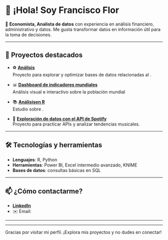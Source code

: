 # 👋 ¡Hola! Soy Francisco Flor

🎯 **Economista, Analista de datos** con experiencia en análisis financiero, administrativo y datos. 
Me gusta transformar datos en información útil para la toma de decisiones.

---

## 🚀 Proyectos destacados

- ⚽ **[Análisis ]()**  
  Proyecto para explorar y optimizar bases de datos relacionadas al .

- 📊 **[Dashboard de indicadores mundiales](https://co7co7.github.io/PowerBI_Indicadores-Mundiales/)**  
  Análisis visual e interactivo sobre la población mundial 

- 📚 **[Análisisen R]()**  
  Estudio sobre .

- 🎵 **[Exploración de datos con el API de Spotify]()**  
  Proyecto para practicar APIs y analizar tendencias musicales.

---

## 🛠️ Tecnologías y herramientas

- **Lenguajes**: R, Python
- **Herramientas**: Power BI, Excel intermedio avanzado, KNIME
- **Bases de datos**: consultas básicas en SQL

---

## 📫 ¿Cómo contactarme?

- **[LinkedIn]([https://www.linkedin.com/in/tuusuario](https://www.linkedin.com/in/francisco-flor-5685a7238/))**  
- ✉️ Email: 

---


---

Gracias por visitar mi perfil. ¡Explora mis proyectos y no dudes en conectar!
